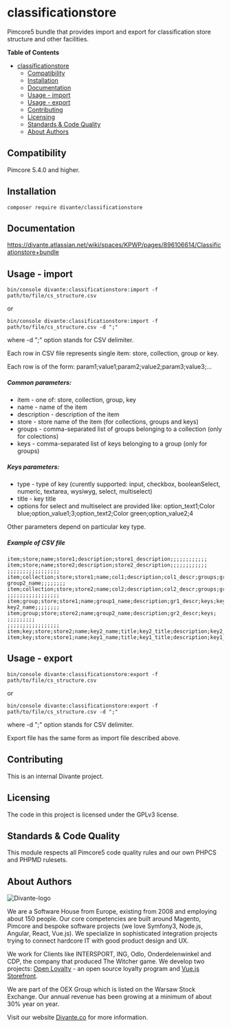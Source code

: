 # classificationstore

Pimcore5 bundle that provides import and export for classification store structure and other facilities.

**Table of Contents**

- [classificationstore](#)
	- [Compatibility](#compatibility)
	- [Installation](#installation)
	- [Documentation](#documentation)
	- [Usage - import](#usage-import)
	- [Usage - export](#usage-export)
	- [Contributing](#contributing)
    - [Licensing](#licensing)
    - [Standards & Code Quality](#standards-code-quality)
    - [About Authors](#about-authors)

## Compatibility
Pimcore 5.4.0 and higher.

## Installation
```
composer require divante/classificationstore
```

## Documentation

https://divante.atlassian.net/wiki/spaces/KPWP/pages/896106614/Classificationstore+bundle

## Usage - import
```
bin/console divante:classificationstore:import -f path/to/file/cs_structure.csv
```
or
```
bin/console divante:classificationstore:import -f path/to/file/cs_structure.csv -d ";"
```
where -d ";" option stands for CSV delimiter.

Each row in CSV file represents single item: store, collection, group or key.

Each row is of the form: param1;value1;param2;value2;param3;value3;...
##### Common parameters:
- item - one of: store, collection, group, key
- name - name of the item
- description - description of the item
- store - store name of the item (for collections, groups and keys)
- groups - comma-separated list of groups belonging to a collection (only for colections)
- keys - comma-separated list of keys belonging to a group (only for groups)

##### Keys parameters:
- type - type of key (curently supported: input, checkbox, booleanSelect, numeric, textarea, wysiwyg, select, multiselect)
- title - key title
- options for select and multiselect are provided like: option_text1;Color blue;option_value1;3;option_text2;Color green;option_value2;4

Other parameters depend on particular key type.

##### Example of CSV file
```
item;store;name;store1;description;store1_description;;;;;;;;;;;;
item;store;name;store2;description;store2_description;;;;;;;;;;;;
;;;;;;;;;;;;;;;;;
item;collection;store;store1;name;col1;description;col1_descr;groups;group1_name, group2_name;;;;;;;;
item;collection;store;store2;name;col2;description;col2_descr;groups;group1_name;;;;;;;;
;;;;;;;;;;;;;;;;;
item;group;store;store1;name;group1_name;description;gr1_descr;keys;key1_name, key2_name;;;;;;;;
item;group;store;store2;name;group2_name;description;gr2_descr;keys; ;;;;;;;;;
;;;;;;;;;;;;;;;;;
item;key;store;store2;name;key2_name;title;key2_title;description;key2_description;type;input;;;;;;;;
item;key;store;store1;name;key1_name;title;key1_title;description;key1_description;type;select;option_text1;blue;option_value1;3;option_text2;green;option_value2;4
```

## Usage - export
```
bin/console divante:classificationstore:export -f path/to/file/cs_structure.csv
```
or
```
bin/console divante:classificationstore:export -f path/to/file/cs_structure.csv -d ";"
```
where -d ";" option stands for CSV delimiter.

Export file has the same form as import file described above.

## Contributing
This is an internal Divante project.

## Licensing
The code in this project is licensed under the GPLv3 license.

## Standards & Code Quality
This module respects all Pimcore5 code quality rules and our own PHPCS and PHPMD rulesets.

## About Authors
![Divante-logo](http://divante.co/logo-HG.png "Divante")

We are a Software House from Europe, existing from 2008 and employing about 150 people. Our core competencies are built around Magento, Pimcore and bespoke software projects (we love Symfony3, Node.js, Angular, React, Vue.js). We specialize in sophisticated integration projects trying to connect hardcore IT with good product design and UX.

We work for Clients like INTERSPORT, ING, Odlo, Onderdelenwinkel and CDP, the company that produced The Witcher game. We develop two projects: [Open Loyalty](http://www.openloyalty.io/ "Open Loyalty") - an open source loyalty program and [Vue.js Storefront](https://github.com/DivanteLtd/vue-storefront "Vue.js Storefront").

We are part of the OEX Group which is listed on the Warsaw Stock Exchange. Our annual revenue has been growing at a minimum of about 30% year on year.

Visit our website [Divante.co](https://divante.co/ "Divante.co") for more information.
